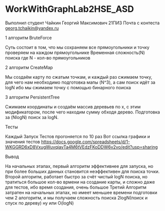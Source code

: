 # WorkWithGraphLab2HSE_ASD
Выполнил студент Чайкин Георгий Максимович 21ПИ3 
Почта с контеста georg.tchaikin@yandex.ru

1 алгоритм BruteForce

Суть состоит в том, что мы сохраняем все прямоугольники и точку проверяем на каждом прямоугольнике
Временная сложность(N) поиска где N - кол-во прямоугольников

2 алгоритм CreateMap

Мы создаём карту по сжатым точкам, и каждый раз сжимаем точку, для чего нам необходимо подготовка мапы (N^3), а сам поиск идёт за logN ибо мы сжимаем точку с помощью бинарного поиска

3 алгоритм PersistentTree

Сжимаем координаты и создаём массив деревьев по x, с этим модификатором, после чего находим сумму обходя дерево. Подготовка за (NlogN) поиск за logN.

Тесты

Каждый Запуск Тестов прогоняется по 10 раз
Вот ссылка графики и значения тестов
https://docs.google.com/spreadsheets/d/1-WKGGRD6xD8VxugWuvqiavTa4M6tVEdzFKoDDW6v2vo/edit?usp=sharing

Вывод

На начальных этапах, первый алгоритм эффективнее для запуска, но при более больших данных становится неэффективен для поиска точки.
Второй алгоритм, работает быстро за счёт чистый logN поиска, но тратиться большое кол-во врмени на создание карты, и сложно даже для тестов, ибо время создания, очень большое
Третий Алгоритм затратен на начальных этапах, но имеет меньшее времени подготовки чем 2 алогоритм, и мы получаем сложность поиска 2logN(поиск и спуск по дереву) ну или O(logN)
